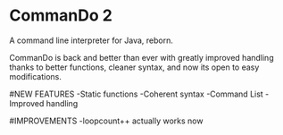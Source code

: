 # CommanDo 2
A command line interpreter for Java, reborn.

CommanDo is back and better than ever with greatly improved handling thanks to better functions, cleaner syntax, and now its open to easy modifications.

#NEW FEATURES
-Static functions
-Coherent syntax
-Command List
-Improved handling

#IMPROVEMENTS
-loopcount++ actually works now




